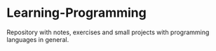 # Learning-Programming
Repository with notes, exercises and small projects with programming languages ​​in general.
